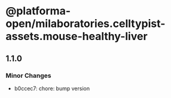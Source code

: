 # @platforma-open/milaboratories.celltypist-assets.mouse-healthy-liver

## 1.1.0

### Minor Changes

- b0ccec7: chore: bump version
